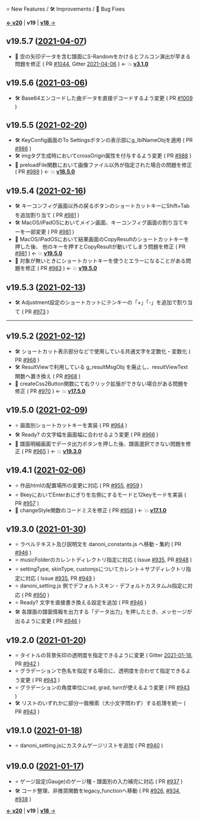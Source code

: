⭐ New Features / 🛠️ Improvements / 🐞 Bug Fixes

[**<- v20**](Changelog-v20.html) | **v19** | [**v18** ->](Changelog-v18.html)

## v19.5.7 ([2021-04-07](https://github.com/cwtickle/danoniplus/releases/tag/v19.5.7))
- 🐞 空の矢印データを含む譜面にS-Randomをかけるとフルコン演出が早まる問題を修正
 ( PR [#1044](https://github.com/cwtickle/danoniplus/pull/1044), Gitter [2021-04-06](https://gitter.im/danonicw/community?at=606c808592a3431fd67b1640) ) <- :boom: [**v3.1.0**](Changelog-v3.html#v310-2019-02-26)

## v19.5.6 ([2021-03-06](https://github.com/cwtickle/danoniplus/releases/tag/v19.5.6))
- 🛠️ Base64エンコードした曲データを直接デコードするよう変更 ( PR [#1009](https://github.com/cwtickle/danoniplus/pull/1009) )

## v19.5.5 ([2021-02-20](https://github.com/cwtickle/danoniplus/releases/tag/v19.5.5))
- 🛠️ KeyConfig画面のTo Settingsボタンの表示部にg_lblNameObjを適用 ( PR [#986](https://github.com/cwtickle/danoniplus/pull/986) )
- 🛠️ imgタグ生成時においてcrossOrigin属性を付与するよう変更 ( PR [#988](https://github.com/cwtickle/danoniplus/pull/988) )
- 🐞 preloadFile関数において画像ファイル以外が指定された場合の問題を修正 ( PR [#989](https://github.com/cwtickle/danoniplus/pull/989) ) <- :boom: [**v18.5.0**](Changelog-v18.html#v1850-2020-12-20) 

## v19.5.4 ([2021-02-16](https://github.com/cwtickle/danoniplus/releases/tag/v19.5.4))
- 🛠️ キーコンフィグ画面以外の戻るボタンのショートカットキーにShift+Tabを追加割り当て ( PR [#981](https://github.com/cwtickle/danoniplus/pull/981) )
- 🛠️ MacOS/iPadOSにおいてメイン画面、キーコンフィグ画面の割り当てキーを一部変更 ( PR [#981](https://github.com/cwtickle/danoniplus/pull/981) )
- 🐞 MacOS/iPadOSにおいて結果画面のCopyResultのショートカットキーを押した後、
他のキーを押すとCopyResultが動いてしまう問題を修正 ( PR [#981](https://github.com/cwtickle/danoniplus/pull/981) ) <- :boom: [**v19.5.0**](Changelog-v19.html#v1950-2021-02-09)
- 🐞 対象が無いときにショートカットキーを使うとエラーになることがある問題を修正 ( PR [#983](https://github.com/cwtickle/danoniplus/pull/983) ) <- :boom: [**v19.5.0**](Changelog-v19.html#v1950-2021-02-09)

## v19.5.3 ([2021-02-13](https://github.com/cwtickle/danoniplus/releases/tag/v19.5.3))
- 🛠️ Adjustment設定のショートカットにテンキーの「+」「-」を追加で割り当て ( PR [#973](https://github.com/cwtickle/danoniplus/pull/973) )
----

## v19.5.2 ([2021-02-12](https://github.com/cwtickle/danoniplus/releases/tag/v19.5.2))
- 🛠️ ショートカット表示部分などで使用している共通文字を定数化・変数化 ( PR [#968](https://github.com/cwtickle/danoniplus/pull/968) )
- 🛠️ ResultViewで利用している g_resultMsgObj を廃止し、resultViewText関数へ置き換え ( PR [#968](https://github.com/cwtickle/danoniplus/pull/968) )
- 🐞 createCss2Button関数にて右クリック拡張ができない場合がある問題を修正 ( PR [#970](https://github.com/cwtickle/danoniplus/pull/970) ) <- :boom: [**v17.5.0**](Changelog-v17.html#v1750-2020-10-17)

## v19.5.0 ([2021-02-09](https://github.com/cwtickle/danoniplus/releases/tag/v19.5.0))
- ⭐ 画面別ショートカットキーを実装 ( PR [#964](https://github.com/cwtickle/danoniplus/pull/964) )
- 🛠️ Ready? の文字幅を画面幅に合わせるよう変更 ( PR [#966](https://github.com/cwtickle/danoniplus/pull/966) ) 
- 🐞 譜面明細画面でデータ出力ボタンを押した後、譜面選択できない問題を修正 ( PR [#965](https://github.com/cwtickle/danoniplus/pull/965) ) <- :boom: [**v19.3.0**](Changelog-v19.html#v1930-2021-01-30)

## v19.4.1 ([2021-02-06](https://github.com/cwtickle/danoniplus/releases/tag/v19.4.1))
- ⭐ 作品htmlの配置場所の変更に対応 ( PR [#955](https://github.com/cwtickle/danoniplus/pull/955), [#959](https://github.com/cwtickle/danoniplus/pull/959) )
- ⭐ 8keyにおいてEnterおにぎりを左側にするモードと12keyモードを実装 ( PR [#957](https://github.com/cwtickle/danoniplus/pull/957) )
- 🐞 changeStyle関数のコードミスを修正 ( PR [#958](https://github.com/cwtickle/danoniplus/pull/958) ) <- :boom: [**v17.1.0**](Changelog-v17.html#v1710-2020-09-28)

## v19.3.0 ([2021-01-30](https://github.com/cwtickle/danoniplus/releases/tag/v19.3.0))
- ⭐ ラベルテキスト及び説明文を danoni_constants.js へ移動・集約 ( PR [#946](https://github.com/cwtickle/danoniplus/pull/946) )
- ⭐ musicFolderのカレントディレクトリ指定に対応 ( Issue [#935](https://github.com/cwtickle/danoniplus/pull/935), PR [#948](https://github.com/cwtickle/danoniplus/pull/948) )
- ⭐ settingType, skinType, customjsについてカレント＋サブディレクトリ指定に対応 ( Issue [#935](https://github.com/cwtickle/danoniplus/pull/935), PR [#949](https://github.com/cwtickle/danoniplus/pull/949) )
- ⭐ danoni_setting.js 側でデフォルトスキン・デフォルトカスタムJs指定に対応 ( PR [#950](https://github.com/cwtickle/danoniplus/pull/950) )
- ⭐ Ready? 文字を直接書き換える設定を追加 ( PR [#946](https://github.com/cwtickle/danoniplus/pull/946) )
- 🛠️ 各譜面の譜面情報を出力する「データ出力」を押したとき、メッセージが出るように変更 ( PR [#946](https://github.com/cwtickle/danoniplus/pull/946) )

## v19.2.0 ([2021-01-20](https://github.com/cwtickle/danoniplus/releases/tag/v19.2.0))
- ⭐ タイトルの背景矢印の透明度を指定できるように変更 ( Gitter [2021-01-18](https://gitter.im/danonicw/community?at=60058b1d5562a61e9ab284a6), PR [#942](https://github.com/cwtickle/danoniplus/pull/942) )
- ⭐ グラデーションで色名を指定する場合に、透明度を合わせて指定できるよう変更 ( PR [#943](https://github.com/cwtickle/danoniplus/pull/943) )
- ⭐ グラデーションの角度単位にrad, grad, turnが使えるよう変更 ( PR [#943](https://github.com/cwtickle/danoniplus/pull/943) )
- 🛠️ リストのいずれかに部分一致検索（大小文字問わず）する処理を統一 ( PR [#943](https://github.com/cwtickle/danoniplus/pull/943) )

## v19.1.0 ([2021-01-18](https://github.com/cwtickle/danoniplus/releases/tag/v19.1.0))
- ⭐ danoni_setting.jsにカスタムゲージリストを追加 ( PR [#940](https://github.com/cwtickle/danoniplus/pull/940) )

## v19.0.0 ([2021-01-17](https://github.com/cwtickle/danoniplus/releases/tag/v19.0.0))
- ⭐ ゲージ設定(Gauge)のゲージ種・譜面別の入力補完に対応 ( PR [#937](https://github.com/cwtickle/danoniplus/pull/937) )
- 🛠️ コード整理、非推奨関数をlegacy_functionへ移動 ( PR [#926](https://github.com/cwtickle/danoniplus/pull/926), [#934](https://github.com/cwtickle/danoniplus/pull/934), [#938](https://github.com/cwtickle/danoniplus/pull/938) )

[**<- v20**](Changelog-v20.html) | **v19** | [**v18** ->](Changelog-v18.html)
